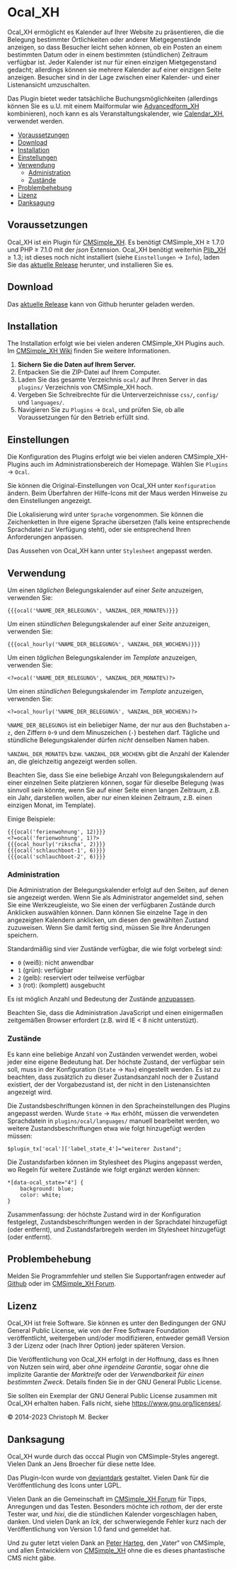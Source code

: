 # Ocal_XH

Ocal_XH ermöglicht es Kalender auf Ihrer Website zu präsentieren, die die
Belegung bestimmter Örtlichkeiten oder anderer Mietgegenstände anzeigen, so dass
Besucher leicht sehen können, ob ein Posten an einem bestimmten Datum oder in
einem bestimmten (stündlichen) Zeitraum verfügbar ist. Jeder Kalender ist nur
für einen einzigen Mietgegenstand gedacht; allerdings können sie mehrere
Kalender auf einer einzigen Seite anzeigen. Besucher sind in der Lage zwischen
einer Kalender- und einer Listenansicht umzuschalten.

Das Plugin bietet weder tatsächliche Buchungsmöglichkeiten
(allerdings können Sie es u.U. mit einem Mailformular wie
[Advancedform_XH](https://github.com/cmb69/advancedform_xh) kombinieren),
noch kann es als Veranstaltungskalender, wie
[Calendar_XH](https://github.com/cmb69/calendar_xh), verwendet werden.

- [Voraussetzungen](#voraussetzungen)
- [Download](#download)
- [Installation](#installation)
- [Einstellungen](#einstellungen)
- [Verwendung](#verwendung)
  - [Administration](#administration)
  - [Zustände](#zustände)
- [Problembehebung](#problembehebung)
- [Lizenz](#lizenz)
- [Danksagung](#danksagung)

## Voraussetzungen

Ocal_XH ist ein Plugin für [CMSimple_XH](https://cmsimple-xh.org/de/).
Es benötigt CMSimple_XH ≥ 1.7.0 und PHP ≥ 7.1.0 mit der *json* Extension.
Ocal_XH benötigt weiterhin [Plib_XH](https://github.com/cmb69/plib_xh) ≥ 1.3;
ist dieses noch nicht installiert (siehe `Einstellungen` → `Info`),
laden Sie das [aktuelle Release](https://github.com/cmb69/plib_xh/releases/latest)
herunter, und installieren Sie es.

## Download

Das [aktuelle Release](https://github.com/cmb69/ocal_xh/releases/latest)
kann von Github herunter geladen werden.

## Installation

The Installation erfolgt wie bei vielen anderen CMSimple_XH Plugins auch. Im
[CMSimple_XH Wiki](https://wiki.cmsimple-xh.org/de/?fuer-anwender/arbeiten-mit-dem-cms/plugins)
finden Sie weitere Informationen.

1. **Sichern Sie die Daten auf Ihrem Server.**
1. Entpacken Sie die ZIP-Datei auf Ihrem Computer.
1. Laden Sie das gesamte Verzeichnis `ocal/` auf Ihren Server in das `plugins/`
   Verzeichnis von CMSimple_XH hoch.
1. Vergeben Sie Schreibrechte für die Unterverzeichnisse `css/`, `config/`
   und `languages/`.
1. Navigieren Sie zu `Plugins` → `Ocal`, und
   prüfen Sie, ob alle Voraussetzungen für den Betrieb erfüllt sind.

## Einstellungen

Die Konfiguration des Plugins erfolgt wie bei vielen anderen
CMSimple_XH-Plugins auch im Administrationsbereich der Homepage.
Wählen Sie `Plugins` → `Ocal`.

Sie können die Original-Einstellungen von Ocal_XH unter `Konfiguration`
ändern. Beim Überfahren der Hilfe-Icons mit der Maus werden Hinweise zu den
Einstellungen angezeigt.

Die Lokalisierung wird unter `Sprache` vorgenommen. Sie können die
Zeichenketten in Ihre eigene Sprache übersetzen (falls keine entsprechende
Sprachdatei zur Verfügung steht), oder sie entsprechend Ihren Anforderungen
anpassen.

Das Aussehen von Ocal_XH kann unter `Stylesheet` angepasst werden.

## Verwendung

Um einen *täglichen* Belegungskalender auf einer *Seite* anzuzeigen, verwenden Sie:

    {{{ocal('%NAME_DER_BELEGUNG%', %ANZAHL_DER_MONATE%)}}}

Um einen *stündlichen* Belegungskalender auf einer *Seite* anzuzeigen, verwenden Sie:

    {{{ocal_hourly('%NAME_DER_BELEGUNG%', %ANZAHL_DER_WOCHEN%)}}}

Um einen *täglichen* Belegungskalender im *Template* anzuzeigen, verwenden Sie:

    <?=ocal('%NAME_DER_BELEGUNG%', %ANZAHL_DER_MONATE%)?>

Um einen *stündlichen* Belegungskalender im *Template* anzuzeigen, verwenden Sie:

    <?=ocal_hourly('%NAME_DER_BELEGUNG%', %ANZAHL_DER_WOCHEN%)?>

`%NAME_DER_BELEGUNG%` ist ein beliebiger Name, der nur aus den Buchstaben `a`-`z`,
den Ziffern `0`-`9` und dem Minuszeichen (`-`) bestehen darf.
Tägliche und stündliche Belegungskalender dürfen *nicht* denselben Namen haben.

`%ANZAHL_DER_MONATE%` bzw. `%ANZAHL_DER_WOCHEN%` gibt die Anzahl der Kalender an,
die gleichzeitig angezeigt werden sollen.

Beachten Sie, dass Sie eine beliebige Anzahl von Belegungskalendern auf einer
einzelnen Seite platzieren können, sogar für dieselbe Belegung (was sinnvoll
sein könnte, wenn Sie auf einer Seite einen langen Zeitraum, z.B. ein Jahr,
darstellen wollen, aber nur einen kleinen Zeitraum, z.B. einen einzigen Monat,
im Template).

Einige Beispiele:

    {{{ocal('ferienwohnung', 12)}}}
    <?=ocal('ferienwohnung', 1)?>
    {{{ocal_hourly('rikscha', 2)}}}
    {{{ocal('schlauchboot-1', 6)}}}
    {{{ocal('schlauchboot-2', 6)}}}

### Administration

Die Administration der Belegungskalender erfolgt auf den Seiten, auf denen
sie angezeigt werden. Wenn Sie als Administrator angemeldet sind, sehen Sie eine
Werkzeugleiste, wo Sie einen der verfügbaren Zustände durch Anklicken auswählen
können. Dann können Sie einzelne Tage in den angezeigten Kalendern anklicken, um
diesen den gewählten Zustand zuzuweisen. Wenn Sie damit fertig sind, müssen Sie
Ihre Änderungen speichern.

Standardmäßig sind vier Zustände verfügbar, die wie folgt vorbelegt sind:

- `0` (weiß): nicht anwendbar
- `1` (grün): verfügbar
- `2` (gelb): reserviert oder teilweise verfügbar
- `3` (rot): (komplett) ausgebucht

Es ist möglich Anzahl und Bedeutung der Zustände [anzupassen](#zustände).

Beachten Sie, dass die Administration JavaScript und einen einigermaßen
zeitgemäßen Browser erfordert (z.B. wird IE < 8 nicht unterstüzt).

### Zustände

Es kann eine beliebige Anzahl von Zuständen verwendet werden, wobei jeder
eine eigene Bedeutung hat. Der höchste Zustand, der verfügbar sein soll,
muss in der Konfiguration (`State` → `Max`) eingestellt werden. Es ist zu
beachten, dass zusätzlich zu dieser Zustandsanzahl noch der `0` Zustand
existiert, der der Vorgabezustand ist, der nicht in den Listenansichten
angezeigt wird.

Die Zustandsbeschriftungen können in den Spracheinstellungen des Plugins
angepasst werden. Wurde `State` → `Max` erhöht, müssen die verwendeten
Sprachdatein in `plugins/ocal/languages/` manuell bearbeitet werden,
wo weitere Zustandsbeschriftungen etwa wie folgt hinzugefügt werden müssen:

    $plugin_tx['ocal']['label_state_4']="weiterer Zustand";

Die Zustandsfarben können im Stylesheet des Plugins angepasst werden, wo
Regeln für weitere Zustände wie folgt ergänzt werden können:

    *[data-ocal_state="4"] {
        background: blue;
        color: white;
    }

Zusammenfassung: der höchste Zustand wird in der Konfiguration festgelegt,
Zustandsbeschriftungen werden in der Sprachdatei hinzugefügt (oder
entfernt), und Zustandsfarbregeln werden im Stylesheet hinzugefügt (oder
entfernt).

## Problembehebung

Melden Sie Programmfehler und stellen Sie Supportanfragen entweder auf
[Github](https://github.com/cmb69/ocal_xh/issues)
oder im [CMSimple_XH Forum](https://cmsimpleforum.com/).

## Lizenz

Ocal_XH ist freie Software. Sie können es unter den Bedingungen
der GNU General Public License, wie von der Free Software Foundation
veröffentlicht, weitergeben und/oder modifizieren, entweder gemäß
Version 3 der Lizenz oder (nach Ihrer Option) jeder späteren Version.

Die Veröffentlichung von Ocal_XH erfolgt in der Hoffnung, dass es
Ihnen von Nutzen sein wird, aber *ohne irgendeine Garantie*, sogar ohne
die implizite Garantie der *Marktreife* oder der *Verwendbarkeit für einen
bestimmten Zweck*. Details finden Sie in der GNU General Public License.

Sie sollten ein Exemplar der GNU General Public License zusammen mit
Ocal_XH erhalten haben. Falls nicht, siehe <https://www.gnu.org/licenses/>.

© 2014-2023 Christoph M. Becker

## Danksagung

Ocal_XH wurde durch das occcal Plugin von CMSimple-Styles angeregt.
Vielen Dank an Jens Broecher für diese nette Idee.

Das Plugin-Icon wurde von [deviantdark](https://www.deviantart.com/deviantdark) gestaltet.
Vielen Dank für die Veröffentlichung des Icons unter LGPL.

Vielen Dank an die Gemeinschaft im [CMSimple_XH Forum](https://www.cmsimpleforum.com/)
für Tipps, Anregungen und das Testen.
Besonders möchte ich *rothom*, der der erste Tester war, und *hixi*,
die die stündlichen Kalender vorgeschlagen haben, danken.
Und vielen Dank an *lck*, der schwerwiegende Fehler kurz nach der Veröffentlichung
von Version 1.0 fand und gemeldet hat.

Und zu guter letzt vielen Dank an [Peter Harteg](http://www.harteg.dk/),
den „Vater“ von CMSimple, und allen Entwicklern von
[CMSimple_XH](https://www.cmsimple-xh.org/de/) ohne die es dieses
phantastische CMS nicht gäbe.

